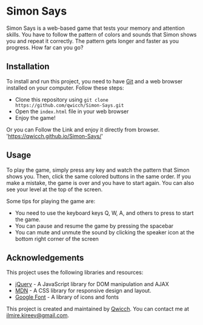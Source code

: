 # Simon Says

Simon Says is a web-based game that tests your memory and attention skills. You have to follow the pattern of colors and sounds that Simon shows you and repeat it correctly. The pattern gets longer and faster as you progress. How far can you go?


## Installation

To install and run this project, you need to have [Git](https://git-scm.com/) and a web browser installed on your computer. Follow these steps:

- Clone this repository using `git clone https://github.com/qwicch/Simon-Says.git`
- Open the `index.html` file in your web browser
- Enjoy the game!

Or you can Follow the Link and enjoy it directly from browser.
  'https://qwicch.github.io/Simon-Says/'

## Usage

To play the game, simply press any key and watch the pattern that Simon shows you. Then, click the same colored buttons in the same order. If you make a mistake, the game is over and you have to start again. You can also see your level at the top of the screen.

Some tips for playing the game are:

- You need to use the keyboard keys Q, W, A, and others to press to start the game.
- You can pause and resume the game by pressing the spacebar
- You can mute and unmute the sound by clicking the speaker icon at the bottom right corner of the screen

## Acknowledgements

This project uses the following libraries and resources:

- [jQuery](https://jquery.com/) - A JavaScript library for DOM manipulation and AJAX
- [MDN](https://developer.mozilla.org/en-US/docs/Web/CSS/CSS_media_queries/Using_media_queries) - A CSS library for responsive design and layout.
- [Google Font](https://fonts.google.com) - A library of icons and fonts


This project is created and maintained by [Qwicch](https://github.com/qwicch). You can contact me at ilmire.kireev@gmail.com.
